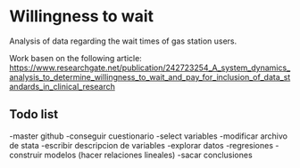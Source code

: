 # Willingness to wait
Analysis of data regarding the wait times of gas station users.

Work basen on the following article: <https://www.researchgate.net/publication/242723254_A_system_dynamics_analysis_to_determine_willingness_to_wait_and_pay_for_inclusion_of_data_standards_in_clinical_research>

## Todo list

-master github
-conseguir cuestionario
-select variables
-modificar archivo de stata
-escribir descripcion de variables
-explorar datos
-regresiones
-construir modelos (hacer relaciones lineales)
-sacar conclusiones 

